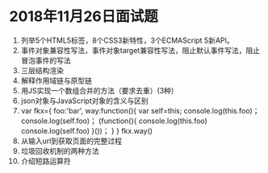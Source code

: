 # 2018年11月26日面试题
1. 列举5个HTML5标签，8个CSS3新特性，3个ECMAScript 5新API。
2. 事件对象兼容性写法，事件对象target兼容性写法，阻止默认事件写法，阻止冒泡事件的写法
3. 三层结构渲染
4. 解释作用域链与原型链
5. 用JS实现一个数组合并的方法（要求去重）(3种）
6. json对象与JavaScript对象的含义与区别
7. var fkx={
          foo:'bar',
          way:function(){
               var self=this;
               console.log(this.foo)；
               console.log(self.foo)；
               (function(){
                     console.log(this.foo)
                     console.log(self.foo)
               }())；
          }
   }
  fkx.way()
8. 从输入url到获取页面的完整过程
9. 垃圾回收机制的两种方法 
10. 介绍短路运算符